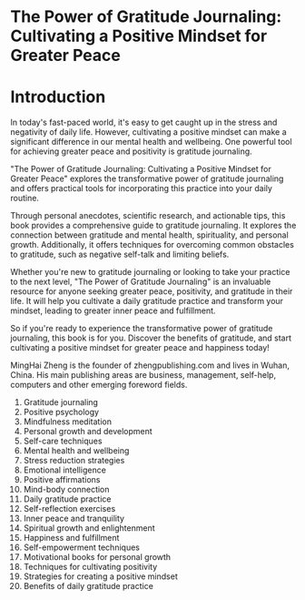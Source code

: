 # The Power of Gratitude Journaling: Cultivating a Positive Mindset for Greater Peace

# Introduction

In today's fast-paced world, it's easy to get caught up in the stress and negativity of daily life. However, cultivating a positive mindset can make a significant difference in our mental health and wellbeing. One powerful tool for achieving greater peace and positivity is gratitude journaling.

"The Power of Gratitude Journaling: Cultivating a Positive Mindset for Greater Peace" explores the transformative power of gratitude journaling and offers practical tools for incorporating this practice into your daily routine.

Through personal anecdotes, scientific research, and actionable tips, this book provides a comprehensive guide to gratitude journaling. It explores the connection between gratitude and mental health, spirituality, and personal growth. Additionally, it offers techniques for overcoming common obstacles to gratitude, such as negative self-talk and limiting beliefs.

Whether you're new to gratitude journaling or looking to take your practice to the next level, "The Power of Gratitude Journaling" is an invaluable resource for anyone seeking greater peace, positivity, and gratitude in their life. It will help you cultivate a daily gratitude practice and transform your mindset, leading to greater inner peace and fulfillment.

So if you're ready to experience the transformative power of gratitude journaling, this book is for you. Discover the benefits of gratitude, and start cultivating a positive mindset for greater peace and happiness today!


MingHai Zheng is the founder of zhengpublishing.com and lives in Wuhan, China. His main publishing areas are business, management, self-help, computers and other emerging foreword fields.



1. Gratitude journaling
2. Positive psychology
3. Mindfulness meditation
4. Personal growth and development
5. Self-care techniques
6. Mental health and wellbeing
7. Stress reduction strategies
8. Emotional intelligence
9. Positive affirmations
10. Mind-body connection
11. Daily gratitude practice
12. Self-reflection exercises
13. Inner peace and tranquility
14. Spiritual growth and enlightenment
15. Happiness and fulfillment
16. Self-empowerment techniques
17. Motivational books for personal growth
18. Techniques for cultivating positivity
19. Strategies for creating a positive mindset
20. Benefits of daily gratitude practice

